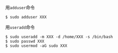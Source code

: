 用`adduser`命令
```console
$ sudo adduser XXX
```

用`useradd`命令
```console
$ sudo useradd -m XXX -d /home/XXX -s /bin/bash
$ sudo passwd XXX
$ sudo usermod -aG sudo XXX
```
